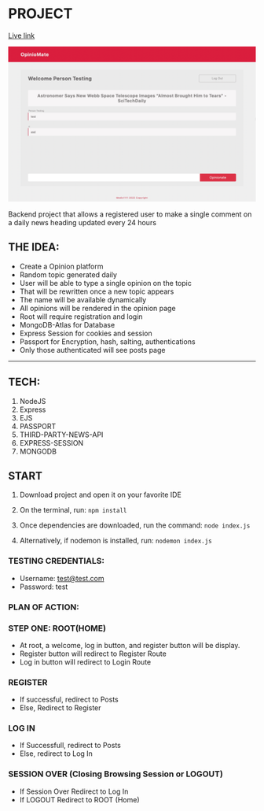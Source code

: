 # PROJECT

[Live link](https://opiniomate.herokuapp.com/)

![Image of main page](./public/IMGs/main.png)

Backend project that allows a registered user to make a single comment on a daily news heading updated every 24 hours

## THE IDEA:

- Create a Opinion platform
- Random topic generated daily
- User will be able to type a single opinion on the topic
- That will be rewritten once a new topic appears
- The name will be available dynamically
- All opinions will be rendered in the opinion page
- Root will require registration and login
- MongoDB-Atlas for Database
- Express Session for cookies and session
- Passport for Encryption, hash, salting, authentications
- Only those authenticated will see posts page

---

## TECH:

1. NodeJS
2. Express
3. EJS
4. PASSPORT
5. THIRD-PARTY-NEWS-API
6. EXPRESS-SESSION
7. MONGODB

## START

1. Download project and open it on your favorite IDE

2. On the terminal, run: `npm install`

3. Once dependencies are downloaded, run the command: `node index.js`

4. Alternatively, if nodemon is installed, run: `nodemon index.js`

### TESTING CREDENTIALS:

- Username: test@test.com
- Password: test

### PLAN OF ACTION:

### STEP ONE: ROOT(HOME)

- At root, a welcome, log in button, and register button will be display.
- Register button will redirect to Register Route
- Log in button will redirect to Login Route

### REGISTER

- If successful, redirect to Posts
- Else, Redirect to Register

### LOG IN

- If Successfull, redirect to Posts
- Else, redirect to Log In

### SESSION OVER (Closing Browsing Session or LOGOUT)

- If Session Over Redirect to Log In
- If LOGOUT Redirect to ROOT (Home)
